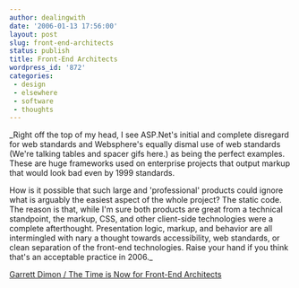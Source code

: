```yaml
---
author: dealingwith
date: '2006-01-13 17:56:00'
layout: post
slug: front-end-architects
status: publish
title: Front-End Architects
wordpress_id: '872'
categories:
 - design
 - elsewhere
 - software
 - thoughts
---
```


_Right off the top of my head, I see ASP.Net's initial and complete disregard
for web standards and Websphere's equally dismal use of web standards (We're
talking tables and spacer gifs here.) as being the perfect examples. These are
huge frameworks used on enterprise projects that output markup that would look
bad even by 1999 standards.

How is it possible that such large and 'professional' products could ignore
what is arguably the easiest aspect of the whole project? The static code. The
reason is that, while I'm sure both products are great from a technical
standpoint, the markup, CSS, and other client-side technologies were a
complete afterthought. Presentation logic, markup, and behavior are all
intermingled with nary a thought towards accessibility, web standards, or
clean separation of the front-end technologies. Raise your hand if you think
that's an acceptable practice in 2006._

[Garrett Dimon / The Time is Now for Front-End Architects][1]

   [1]: http://www.garrettdimon.com/archives/the-time-is-now-for-front-end-architects

